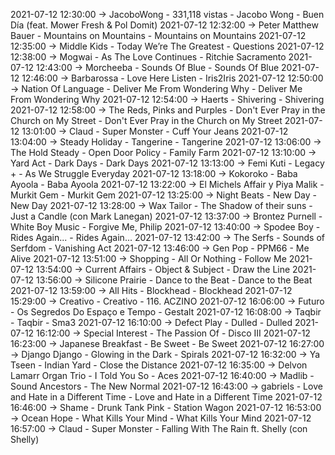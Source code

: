 2021-07-12 12:30:00 -> JacoboWong - 331,118 vistas - Jacobo Wong - Buen Día (feat. Mower Fresh & Pol Domit)
2021-07-12 12:32:00 -> Peter Matthew Bauer - Mountains on Mountains - Mountains on Mountains
2021-07-12 12:35:00 -> Middle Kids - Today We’re The Greatest - Questions
2021-07-12 12:38:00 -> Mogwai - As The Love Continues - Ritchie Sacramento
2021-07-12 12:43:00 -> Morcheeba - Sounds Of Blue - Sounds Of Blue
2021-07-12 12:46:00 -> Barbarossa - Love Here Listen - Iris2Iris
2021-07-12 12:50:00 -> Nation Of Language - Deliver Me From Wondering Why - Deliver Me From Wondering Why
2021-07-12 12:54:00 -> Haerts - Shivering - Shivering
2021-07-12 12:58:00 -> The Reds, Pinks and Purples - Don't Ever Pray in the Church on My Street - Don't Ever Pray in the Church on My Street
2021-07-12 13:01:00 -> Claud - Super Monster - Cuff Your Jeans
2021-07-12 13:04:00 -> Steady Holiday - Tangerine - Tangerine
2021-07-12 13:06:00 -> The Hold Steady - Open Door Policy - Family Farm
2021-07-12 13:10:00 -> Yard Act - Dark Days - Dark Days
2021-07-12 13:13:00 -> Femi Kuti - Legacy + - As We Struggle Everyday
2021-07-12 13:18:00 -> Kokoroko - Baba Ayoola - Baba Ayoola
2021-07-12 13:22:00 -> El Michels Affair y Piya Malik - Murkit Gem - Murkit Gem
2021-07-12 13:25:00 -> Night Beats - New Day - New Day
2021-07-12 13:28:00 -> Wax Tailor - The Shadow of their suns - Just a Candle (con Mark Lanegan)
2021-07-12 13:37:00 -> Brontez Purnell - White Boy Music - Forgive Me, Philip
2021-07-12 13:40:00 -> Spodee Boy - Rides Again... - Rides Again...
2021-07-12 13:42:00 -> The Serfs - Sounds of Serfdom - Vanishing Act
2021-07-12 13:46:00 -> Gen Pop - PPM66 - Me Alive
2021-07-12 13:51:00 -> Shopping - All Or Nothing - Follow Me
2021-07-12 13:54:00 -> Current Affairs - Object & Subject - Draw the Line
2021-07-12 13:56:00 -> Silicone Prairie - Dance to the Beat - Dance to the Beat
2021-07-12 13:59:00 -> All Hits - Blockhead - Blockhead
2021-07-12 15:29:00 -> Creativo - Creativo - 116. ACZINO
2021-07-12 16:06:00 -> Futuro - Os Segredos Do Espaço e Tempo - Gestalt
2021-07-12 16:08:00 -> Taqbir - Taqbir - Sma3
2021-07-12 16:10:00 -> Defect Play - Dulled - Dulled
2021-07-12 16:12:00 -> Special Interest - The Passion Of - Disco III
2021-07-12 16:23:00 -> Japanese Breakfast - Be Sweet - Be Sweet
2021-07-12 16:27:00 -> Django Django - Glowing in the Dark - Spirals
2021-07-12 16:32:00 -> Ya Tseen - Indian Yard - Close the Distance
2021-07-12 16:35:00 -> Delvon Lamarr Organ Trio - I Told You So - Aces
2021-07-12 16:40:00 -> Madlib - Sound Ancestors - The New Normal
2021-07-12 16:43:00 -> gabriels - Love and Hate in a Different Time - Love and Hate in a Different Time
2021-07-12 16:46:00 -> Shame - Drunk Tank Pink - Station Wagon
2021-07-12 16:53:00 -> Ocean Hope - What Kills Your Mind - What Kills Your Mind
2021-07-12 16:57:00 -> Claud - Super Monster - Falling With The Rain ft. Shelly (con Shelly)
